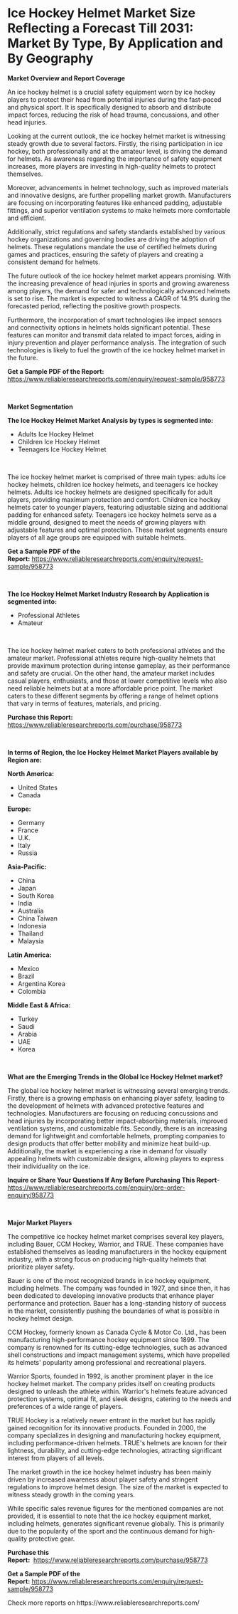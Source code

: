 <p><h1>Ice Hockey Helmet Market Size Reflecting a Forecast Till 2031: Market By Type, By Application and By Geography</h1></p><p><strong>Market Overview and Report Coverage</strong></p>
<p><p>An ice hockey helmet is a crucial safety equipment worn by ice hockey players to protect their head from potential injuries during the fast-paced and physical sport. It is specifically designed to absorb and distribute impact forces, reducing the risk of head trauma, concussions, and other head injuries.</p><p>Looking at the current outlook, the ice hockey helmet market is witnessing steady growth due to several factors. Firstly, the rising participation in ice hockey, both professionally and at the amateur level, is driving the demand for helmets. As awareness regarding the importance of safety equipment increases, more players are investing in high-quality helmets to protect themselves.</p><p>Moreover, advancements in helmet technology, such as improved materials and innovative designs, are further propelling market growth. Manufacturers are focusing on incorporating features like enhanced padding, adjustable fittings, and superior ventilation systems to make helmets more comfortable and efficient.</p><p>Additionally, strict regulations and safety standards established by various hockey organizations and governing bodies are driving the adoption of helmets. These regulations mandate the use of certified helmets during games and practices, ensuring the safety of players and creating a consistent demand for helmets.</p><p>The future outlook of the ice hockey helmet market appears promising. With the increasing prevalence of head injuries in sports and growing awareness among players, the demand for safer and technologically advanced helmets is set to rise. The market is expected to witness a CAGR of 14.9% during the forecasted period, reflecting the positive growth prospects.</p><p>Furthermore, the incorporation of smart technologies like impact sensors and connectivity options in helmets holds significant potential. These features can monitor and transmit data related to impact forces, aiding in injury prevention and player performance analysis. The integration of such technologies is likely to fuel the growth of the ice hockey helmet market in the future.</p></p>
<p><strong>Get a Sample PDF of the Report:</strong> <a href="https://www.reliableresearchreports.com/enquiry/request-sample/958773">https://www.reliableresearchreports.com/enquiry/request-sample/958773</a></p>
<p>&nbsp;</p>
<p><strong>Market Segmentation</strong></p>
<p><strong>The Ice Hockey Helmet Market Analysis by types is segmented into:</strong></p>
<p><ul><li>Adults Ice Hockey Helmet</li><li>Children Ice Hockey Helmet</li><li>Teenagers Ice Hockey Helmet</li></ul></p>
<p>&nbsp;</p>
<p><p>The ice hockey helmet market is comprised of three main types: adults ice hockey helmets, children ice hockey helmets, and teenagers ice hockey helmets. Adults ice hockey helmets are designed specifically for adult players, providing maximum protection and comfort. Children ice hockey helmets cater to younger players, featuring adjustable sizing and additional padding for enhanced safety. Teenagers ice hockey helmets serve as a middle ground, designed to meet the needs of growing players with adjustable features and optimal protection. These market segments ensure players of all age groups are equipped with suitable helmets.</p></p>
<p><strong>Get a Sample PDF of the Report:</strong>&nbsp;<a href="https://www.reliableresearchreports.com/enquiry/request-sample/958773">https://www.reliableresearchreports.com/enquiry/request-sample/958773</a></p>
<p>&nbsp;</p>
<p><strong>The Ice Hockey Helmet Market Industry Research by Application is segmented into:</strong></p>
<p><ul><li>Professional Athletes</li><li>Amateur</li></ul></p>
<p>&nbsp;</p>
<p><p>The ice hockey helmet market caters to both professional athletes and the amateur market. Professional athletes require high-quality helmets that provide maximum protection during intense gameplay, as their performance and safety are crucial. On the other hand, the amateur market includes casual players, enthusiasts, and those at lower competitive levels who also need reliable helmets but at a more affordable price point. The market caters to these different segments by offering a range of helmet options that vary in terms of features, materials, and pricing.</p></p>
<p><strong>Purchase this Report:</strong>&nbsp; <a href="https://www.reliableresearchreports.com/purchase/958773">https://www.reliableresearchreports.com/purchase/958773</a></p>
<p>&nbsp;</p>
<p><strong>In terms of Region, the Ice Hockey Helmet Market Players available by Region are:</strong></p>
<p>
    <p> <strong> North America: </strong>
        <ul>
            <li>United States</li>
            <li>Canada</li>
        </ul>
        </p> 
    <p> <strong> Europe: </strong>
        <ul>
            <li>Germany</li>
            <li>France</li>
            <li>U.K.</li>
            <li>Italy</li>
            <li>Russia</li>
        </ul>
        </p> 
    <p> <strong> Asia-Pacific: </strong>
        <ul>
            <li>China</li>
            <li>Japan</li>
            <li>South Korea</li>
            <li>India</li>
            <li>Australia</li>
            <li>China Taiwan</li>
            <li>Indonesia</li>
            <li>Thailand</li>
            <li>Malaysia</li>
        </ul>
        </p> 
    <p> <strong> Latin America: </strong>
        <ul>
            <li>Mexico</li>
            <li>Brazil</li>
            <li>Argentina Korea</li>
            <li>Colombia</li>
        </ul>
        </p> 
    <p> <strong> Middle East & Africa: </strong>
        <ul>
            <li>Turkey</li>
            <li>Saudi</li>
            <li>Arabia</li>
            <li>UAE</li>
            <li>Korea</li>
        </ul>
    </p>
    </p>
<p>&nbsp;</p>
<p><strong>What are the Emerging Trends in the Global Ice Hockey Helmet market?</strong></p>
<p><p>The global ice hockey helmet market is witnessing several emerging trends. Firstly, there is a growing emphasis on enhancing player safety, leading to the development of helmets with advanced protective features and technologies. Manufacturers are focusing on reducing concussions and head injuries by incorporating better impact-absorbing materials, improved ventilation systems, and customizable fits. Secondly, there is an increasing demand for lightweight and comfortable helmets, prompting companies to design products that offer better mobility and minimize heat build-up. Additionally, the market is experiencing a rise in demand for visually appealing helmets with customizable designs, allowing players to express their individuality on the ice.</p></p>
<p><strong>Inquire or Share Your Questions If Any Before Purchasing This Report</strong>- <a href="https://www.reliableresearchreports.com/enquiry/pre-order-enquiry/958773">https://www.reliableresearchreports.com/enquiry/pre-order-enquiry/958773</a></p>
<p>&nbsp;</p>
<p><strong>Major Market Players</strong></p>
<p><p>The competitive ice hockey helmet market comprises several key players, including Bauer, CCM Hockey, Warrior, and TRUE. These companies have established themselves as leading manufacturers in the hockey equipment industry, with a strong focus on producing high-quality helmets that prioritize player safety.</p><p>Bauer is one of the most recognized brands in ice hockey equipment, including helmets. The company was founded in 1927, and since then, it has been dedicated to developing innovative products that enhance player performance and protection. Bauer has a long-standing history of success in the market, consistently pushing the boundaries of what is possible in hockey helmet design.</p><p>CCM Hockey, formerly known as Canada Cycle & Motor Co. Ltd., has been manufacturing high-performance hockey equipment since 1899. The company is renowned for its cutting-edge technologies, such as advanced shell constructions and impact management systems, which have propelled its helmets' popularity among professional and recreational players.</p><p>Warrior Sports, founded in 1992, is another prominent player in the ice hockey helmet market. The company prides itself on creating products designed to unleash the athlete within. Warrior's helmets feature advanced protection systems, optimal fit, and sleek designs, catering to the needs and preferences of a wide range of players.</p><p>TRUE Hockey is a relatively newer entrant in the market but has rapidly gained recognition for its innovative products. Founded in 2000, the company specializes in designing and manufacturing hockey equipment, including performance-driven helmets. TRUE's helmets are known for their lightness, durability, and cutting-edge technologies, attracting significant interest from players of all levels.</p><p>The market growth in the ice hockey helmet industry has been mainly driven by increased awareness about player safety and stringent regulations to improve helmet design. The size of the market is expected to witness steady growth in the coming years.</p><p>While specific sales revenue figures for the mentioned companies are not provided, it is essential to note that the ice hockey equipment market, including helmets, generates significant revenue globally. This is primarily due to the popularity of the sport and the continuous demand for high-quality protective gear.</p></p>
<p><strong>Purchase this Report:</strong>&nbsp;&nbsp;<a href="https://www.reliableresearchreports.com/purchase/958773">https://www.reliableresearchreports.com/purchase/958773</a></p>
<p></p>
<p><strong>Get a Sample PDF of the Report:</strong>&nbsp;<a href="https://www.reliableresearchreports.com/enquiry/request-sample/958773">https://www.reliableresearchreports.com/enquiry/request-sample/958773</a></p>
<p>Check more reports on https://www.reliableresearchreports.com/</p>